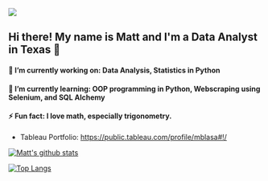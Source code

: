 ![](https://res.cloudinary.com/makotoevo/image/upload/v1606155357/0_wwyo3a.jpg?raw=true)



<!--
**mattblasa/mattblasa** is a ✨ _special_ ✨ repository because its `README.md` (this file) appears on your GitHub profile.

Here are some ideas to get you started:

🔭 I’m currently working on ...
🌱 I’m currently learning ...
👯 I’m looking to collaborate on ...
🤔 I’m looking for help with ...
💬 Ask me about ...
📫 How to reach me: ...
- 😄 Pronouns: ...
⚡ Fun fact: ...
-->
## Hi there! My name is Matt and I'm a Data Analyst in Texas 👋

#### 🔭 I’m currently working on: Data Analysis, Statistics in Python

#### 🌱 I’m currently learning: OOP programming in Python, Webscraping using Selenium, and SQL Alchemy

#### ⚡ Fun fact: I love math, especially trigonometry. 


* Tableau Portfolio: https://public.tableau.com/profile/mblasa#!/


[![Matt's github stats](https://github-readme-stats.vercel.app/api?username=mattblasa&count_private=true&show_icons=true&theme=radical&hide_rank=false)](https://github.com/anuraghazra/github-readme-stats)

[![Top Langs](https://github-readme-stats.vercel.app/api/top-langs/?username=mattblasa&layout=compact)](https://github.com/anuraghazra/github-readme-stats)
